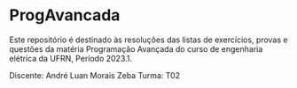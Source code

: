 # ProgAvancada

Este repositório é destinado às resoluções das listas de exercícios, provas e questões da matéria Programação Avançada do curso de engenharia elétrica da UFRN, Período 2023.1.

Discente: André Luan Morais Zeba
Turma: T02 
